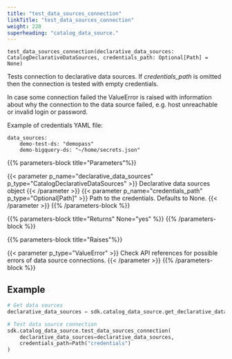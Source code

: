 ```yaml
---
title: "test_data_sources_connection"
linkTitle: "test_data_sources_connection"
weight: 220
superheading: "catalog_data_source."
---
```




``test_data_sources_connection(declarative_data_sources: CatalogDeclarativeDataSources, credentials_path: Optional[Path] = None)``

Tests connection to declarative data sources. If *credentials_path* is omitted then the connection is tested with empty credentials.

In case some connection failed the ValueError is raised with information about why the connection to the data source failed, e.g. host unreachable or invalid login or password.

Example of credentials YAML file:

    data_sources:
        demo-test-ds: "demopass"
        demo-bigquery-ds: "~/home/secrets.json"

{{% parameters-block  title="Parameters"%}}

{{< parameter p_name="declarative_data_sources" p_type="CatalogDeclarativeDataSources" >}}
Declarative data sources object
{{< /parameter >}}
{{< parameter p_name="credentials_path" p_type="Optional[Path]" >}}
Path to the credentials. Defaults to None.
{{< /parameter >}}
{{% /parameters-block %}}

{{% parameters-block title="Returns" None="yes" %}}
{{% /parameters-block %}}

{{% parameters-block title="Raises"%}}

{{< parameter p_type="ValueError" >}}
Check API references for possible errors of data source connections.
{{< /parameter >}}
{{% /parameters-block %}}


## Example

```python
# Get data sources
declarative_data_sources = sdk.catalog_data_source.get_declarative_data_sources()

# Test data source connection
sdk.catalog_data_source.test_data_sources_connection(
    declarative_data_sources=declarative_data_sources,
    credentials_path=Path("credentials")
)
```
